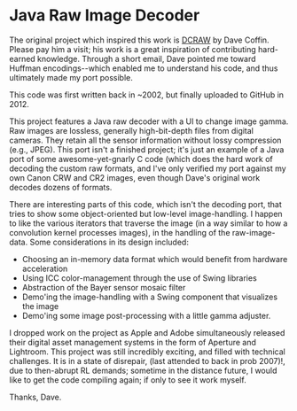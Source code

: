 Java Raw Image Decoder
=

The original project which inspired this work is [DCRAW](https://dechifro.org/dcraw/) by Dave Coffin.  Please pay him a visit; his work is a great inspiration of contributing hard-earned knowledge.  Through a short email, Dave pointed me toward Huffman encodings--which enabled me to understand his code, and thus ultimately made my port possible.

This code was first written back in ~2002, but finally uploaded to GitHub in 2012.

This project features a Java raw decoder with a UI to change image gamma.  Raw images are lossless, generally high-bit-depth files from digital cameras.  They retain all the sensor information without lossy compression (e.g., JPEG).  This port isn't a finished project; it's just an example of a Java port of some awesome-yet-gnarly C code (which does the hard work of decoding the custom raw formats, and I've only verified my port against my own Canon CRW and CR2 images, even though Dave's original work decodes dozens of formats.

There are interesting parts of this code, which isn't the decoding port, that tries to show some object-oriented but low-level image-handling.  I happen to like the various iterators that traverse the image (in a way similar to how a convolution kernel processes images), in the handling of the raw-image-data.  Some considerations in its design included:

* Choosing an in-memory data format which would benefit from hardware acceleration
* Using ICC color-management through the use of Swing libraries
* Abstraction of the Bayer sensor mosaic filter
* Demo'ing the image-handling with a Swing component that visualizes the image
* Demo'ing some image post-processing with a little gamma adjuster.

I dropped work on the project as Apple and Adobe simultaneously released their digital asset management systems in the form of Aperture and Lightroom.  This project was still incredibly exciting, and filled with technical challenges.  It is in a state of disrepair, (last attended to back in prob 2007)!, due to then-abrupt RL demands; sometime in the distance future, I would like to get the code compiling again; if only to see it work myself.

Thanks, Dave.

